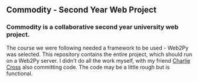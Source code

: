 ## Commodity - Second Year Web Project
### Commodity is a collaborative second year university web project.
The course we were following needed a framework to be used - Web2Py was selected. This repository contains the entire project, which should run on a Web2Py server. I didn't do all the work myself, with my friend [Charlie Cross](https://github.com/AFartingHippo) also committing code. The code may be a little rough but is functional.
